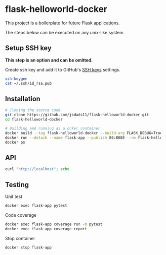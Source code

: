 # flask-helloworld-docker


This project is a boilerplate for future Flask applications.

The steps below can be executed on any unix-like system.

## Setup SSH key

**This step is an option and can be omitted.**

Create ssh key and add it to GitHub's [SSH keys](https://github.com/settings/keys) settings.

```bash
ssh-keygen
cat ~/.ssh/id_rsa.pub
```

## Installation

```bash
# Cloning the source code
git clone https://github.com/jsdads11/flask-helloworld-docker.git
cd flask-helloworld-docker

# Building and running as a ocker container
docker build --tag flask-helloworld-docker --build-arg FLASK_DEBUG=True .
docker run --detach --name flask-app --publish 80:8080 --rm flask-helloworld-docker
docker ps
```

## API

```bash
curl "http://localhost"; echo
```

## Testing

Unit test

```bash
docker exec flask-app pytest
```

Code coverage

```bash
docker exec flask-app coverage run -m pytest
docker exec flask-app coverage report
```

Stop container

```bash
docker stop flask-app
```
